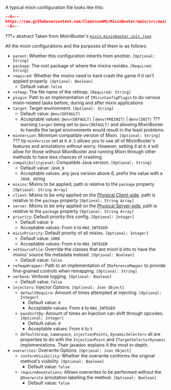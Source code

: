 A typical mixin configuration file looks like this:

```json
--8<--
https://raw.githubusercontent.com/CleanroomMC/MixinBooter/main/src/main/resources/mixin.mixinbooter.init.json
--8<--
```

???+ abstract
    Taken from MixinBooter's [`mixin.mixinbooter.init.json`](https://github.com/CleanroomMC/MixinBooter/blob/main/src/main/resources/mixin.mixinbooter.init.json)

All the mixin configurations and the purposes of them is-as follows:

- `parent`: Whether this configuration inherits from another. `[Optional: String]`
- `package`: The root package of where the mixins resides. `[Required: String]`
- `required`: Whether the mixins need to hard crash the game if it isn't applied properly. `[Optional: Boolean]`
    - Default value: `false`
- `refmap`: The file name of the refmap. `[Required: String]`
- `plugin`: Path to an implementation of `IMixinConfigPlugin` to do various mixin-related tasks before, during and after mixin applications
- `target`: Target environment. `[Optional: String]`
    - Default value: `@env(DEFAULT)`
    - Acceptable values: `@env(DEFAULT)` | `@env(PREINIT)` | `@env(INIT)`
??? warning
    `target` being set to `@env(DEFAULT)` and allowing MixinBooter to handle the target environments would result in the least problems.
- `minVersion`: Minimum compatible version of Mixin. `[Optional: String]`
??? tip
    `minVersion` set at `0.8.5` allows you to use all of MixinBooter's features and annotations without worry. However, setting it at `0.8` will allow for those without MixinBooter and running Mixin through other methods to have less chances of crashing.
- `compatibilityLevel`: Compatible Java version. `[Optional: String]`
    - Default value: `JAVA_6`
    - Acceptable values: any java version above 6, prefix the value with a `JAVA_` string
- `mixins`: Mixins to be applied, path is relative to the `package` property `[Optional: String Array]`
- `client`: Mixins to be only applied on the [Physical Client-side](../../../sidedness), path is relative to the `package` property `[Optional: String Array]`
- `server`: Mixins to be only applied on the [Physical Server-side](../../../sidedness), path is relative to the `package` property `[Optional: String Array]`
- `priority`: Default priority this config. `[Optional: Integer]`
    - Default value: `0`
    - Acceptable values: From `0` to `MAX_INTEGER`
- `mixinPriority`: Default priority of all mixins. `[Optional: Integer]`
    - Default value: `1000`
    - Acceptable values: From `0` to `MAX_INTEGER`
- `setSourceFile`: Override the classes that are mixin'd into to have the mixins' source file metadata instead. `[Optional: Boolean]`
    - Default value: `false`
- `refmapWrapper`: Path to an implementation of `IReferenceMapper` to provide fine-grained controls when remapping. `[Optional: String]`
- `verbose`: Verbose logging. `[Optional: Boolean]`
    - Default value: `false`
- `injectors`: Injector Options. `[Optional: Json Object]`
    - `defaultRequire`: Amount of times attempted at injecting. `[Optional: Integer]`
        - Default value: `0`
        - Acceptable values: From `0` to `MAX_INTEGER`
    - `maxShiftBy`: Amount of times an Injection can shift through opcodes. `[Optional: Integer]`
        - Default value: `0`
        - Acceptable values: From `0` to `5`
    - `defaultGroup`, `namespace`, `injectionPoints`, `dynamicSelectors` all are properties to do with the `InjectionPoint` and `ITargetSelectorDynamic` implementations. Their javadoc explains it the most in-depth.
- `overwrites`: Overwrite Options. `[Optional: Json Object]`
    - `conformVisibility`: Whether the overwrite conforms the original method's visibility. `[Optional: Boolean]`
        - Default value: `false`
    - `requireAnnotations`: Allows overwrites to be performed without the `@Overwrite` annotation labelling the method. `[Optional: Boolean]`
        - Default value: `false`